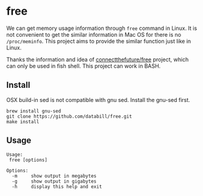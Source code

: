# free

We can get memory usage information through `free` command in Linux.  It is not convenient to get
the similar information in Mac OS for there is no `/proc/meminfo`. This project aims to provide the
similar function just like in Linux.

Thanks the information and idea of
[connectthefuture/free](https://github.com/connectthefuture/free) project, which can only be used
in fish shell. This project can work in BASH.

## Install

OSX build-in sed is not compatible with gnu sed. Install the gnu-sed first.

```
brew install gnu-sed
git clone https://github.com/databill/free.git
make install
```

## Usage

```
Usage:
 free [options]

Options:
  -m     show output in megabytes
  -g     show output in gigabytes
  -h     display this help and exit
```

